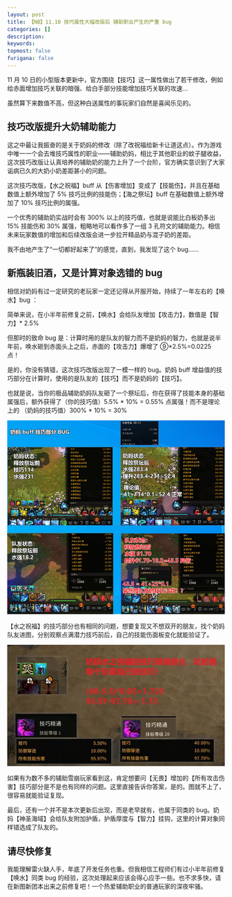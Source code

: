 ```yaml
---
layout: post
title: 【NB】11.10 技巧属性大幅改版后 辅助职业产生的严重 bug
categories: []
description: 
keywords: 
topmost: false
furigana: false 
---
```


11 月 10 日的小型版本更新中，官方围绕【技巧】这一属性做出了若干修改，例如给赤面增加技巧关联的暗强、给白手部分技能增加技巧关联的攻速...

虽然算下来数值不高，但这种白送属性的事玩家们自然是喜闻乐见的。


## 技巧改版提升大奶辅助能力

这之中最让我振奋的是关于奶妈的修改（除了改祝福给新卡让道这点）。作为游戏中唯一一个会去堆技巧属性的职业——辅助奶妈，相比于其他职业的蚊子腿收益，这次技巧改版让认真培养的辅助奶的能力上升了一个台阶，官方确实意识到了大家诟病已久的大奶小奶差距甚小的问题。

这次技巧改版，【水之祝福】buff 从【伤害增加】变成了【技能伤】，并且在基础数值上额外增加了 5% 技巧比例的技能伤；【海之祭坛】buff 在基础数值上额外增加了 10% 技巧比例的属强。

一个优秀的辅助奶实战时会有 300% 以上的技巧值，也就是说能比白板奶多出 15% 技能伤和 30% 属强，粗略地可以看作多了一组 3 孔符文的辅助能力。相信未来玩家数值的增加和后续改版会进一步拉开精品奶与混子奶的差距。

我不由地产生了“一切都好起来了”的感觉，直到，我发现了这个 bug......



## 新瓶装旧酒，又是计算对象选错的 bug

相信对奶妈有过一定研究的老玩家一定还记得从开服开始，持续了一年左右的【唤水】bug ：

简单来说，在小半年前修复之前，【唤水】会给队友增加【攻击力】，数值是【智力】* 2.5%

但那时的致命 bug 是：计算时用的是队友的智力而不是奶妈的智力，也就是说半年前，唤水砸到赤面头上之后，赤面的【攻击力】爆增了 ⑨*2.5%=0.0225 点！



是的，你没有猜错，这次技巧改版出现了一模一样的 bug。奶妈 buff 增益值的技巧部分在计算时，使用的是队友的【技巧】而不是奶妈的【技巧】。

也就是说，当你的极品辅助奶妈队友砸了一个祭坛后，你在获得了技能本身的基础属强后，额外获得了（你的技巧值）5.5% * 10% = 0.55% 点属强！而不是理论上的 （奶妈的技巧值）300% * 10% = 30%

![](/assets/images/2022-11-13-21-28-49.png)


【水之祝福】的技巧部分也有相同的问题，想要复现又不想双开的朋友，找个奶妈队友进图，分别观察点满潜力技巧前后，自己的技能伤面板变化就能验证了。

![](/assets/images/2022-11-13-21-31-01.png)

如果有为数不多的辅助雪崩玩家看到这，肯定想要问【无畏】增加的【所有攻击伤害】技巧部分是不是也有同样的问题。这里直接告诉你答案，是的。图就不上了，很容易就能验证复现。

最后，还有一个并不是本次更新后出现，而是老早就有，也属于同类的 bug。奶妈【神圣海域】会给队友附加护盾，护盾厚度与【智力】挂钩，这里的计算对象同样错选成了队友的。


## 请尽快修复

我能理解雷火缺人手，年底了开发任务也重。但我相信工程师们有过小半年前修复【唤水】同类 bug 的经验，这次处理起来应该会得心应手一些。也不求多快，请在新图新团本出来之前修复吧！一个热爱辅助职业的普通玩家的深夜牢骚。